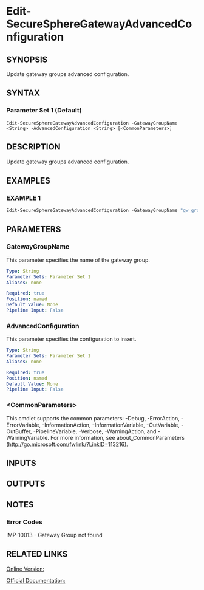 ﻿# Edit-SecureSphereGatewayAdvancedConfiguration

## SYNOPSIS
Update gateway groups advanced configuration.

## SYNTAX

### Parameter Set 1 (Default)
```
Edit-SecureSphereGatewayAdvancedConfiguration -GatewayGroupName <String> -AdvancedConfiguration <String> [<CommonParameters>]
```

## DESCRIPTION
Update gateway groups advanced configuration.

## EXAMPLES

### EXAMPLE 1

```powershell
Edit-SecureSphereGatewayAdvancedConfiguration -GatewayGroupName "gw_group01" -AdvancedConfiguration "<xml>some string</xml>"
```

## PARAMETERS

### GatewayGroupName
This parameter specifies the name of the gateway group.

```yaml
Type: String
Parameter Sets: Parameter Set 1
Aliases: none

Required: true
Position: named
Default Value: None
Pipeline Input: False
```

### AdvancedConfiguration
This parameter specifies the configuration to insert.

```yaml
Type: String
Parameter Sets: Parameter Set 1
Aliases: none

Required: true
Position: named
Default Value: None
Pipeline Input: False
```

### \<CommonParameters\>
This cmdlet supports the common parameters: -Debug, -ErrorAction, -ErrorVariable, -InformationAction, -InformationVariable, -OutVariable, -OutBuffer, -PipelineVariable, -Verbose, -WarningAction, and -WarningVariable. For more information, see about_CommonParameters (http://go.microsoft.com/fwlink/?LinkID=113216).

## INPUTS

## OUTPUTS

## NOTES

### Error Codes
IMP-10013 - Gateway Group not found

## RELATED LINKS

[Online Version:](https://github.com/akshinmustafayev/SecureSpherePS/tree/master/Documentation)

[Official Documentation:](https://docs.imperva.com/bundle/v13.6-api-reference-guide/page/69934.htm)



